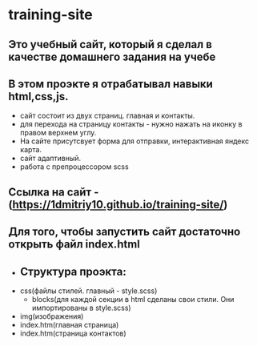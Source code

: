 # training-site

## **Это учебный сайт, который я сделал в качестве домашнего задания на учебе**
## В этом проэкте я отрабатывал навыки html,css,js.
- сайт состоит из двух страниц. главная и контакты.
- для перехода на страницу контакты - нужно нажать на иконку в правом верхнем углу.
- На сайте присутсвует форма для отправки, интерактивная яндекс карта.
- сайт адаптивный.
- работа с препроцессором scss
 ## Ссылка на сайт - (https://1dmitriy10.github.io/training-site/)
 ## Для того, чтобы запустить сайт достаточно открыть файл index.html
 - ## Структура проэкта:
 - css(файлы стилей. главный - style.scss)
   - blocks(для каждой секции в html сделаны свои стили. Они импортированы в style.scss)
 - img(изображения)  
 - index.htm(главная страница)
 - index.htm(страница контактов)
 